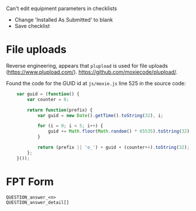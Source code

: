 Can't edit equipment parameters in checklists
  - Change 'Installed As Submitted' to blank
  - Save checklist


# File uploads

Reverse engineering, appears that `plupload` is used for file uploads (<https://www.plupload.com/>).
<https://github.com/moxiecode/plupload/>.

Found the code for the GUID id at `js/moxie.js` line 525 in the source code:

```javascript
	var guid = (function() {
		var counter = 0;

		return function(prefix) {
			var guid = new Date().getTime().toString(32), i;

			for (i = 0; i < 5; i++) {
				guid += Math.floor(Math.random() * 65535).toString(32);
			}

			return (prefix || 'o_') + guid + (counter++).toString(32);
		};
	}());

```

# FPT Form

```
QUESTION_answer_<n>
QUESTION_answer_detail[]
```
